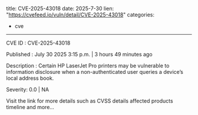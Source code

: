 
title: CVE-2025-43018
date: 2025-7-30
lien: "https://cvefeed.io/vuln/detail/CVE-2025-43018"
categories:
  - cve
---

CVE ID : CVE-2025-43018

Published :  July 30
2025
3:15 p.m. | 3 hours
49 minutes ago

Description : Certain HP LaserJet Pro printers may be vulnerable to information disclosure when a non-authenticated user queries a device’s local address book.

Severity: 0.0 | NA

Visit the link for more details
such as CVSS details
affected products
timeline
and more...

